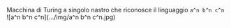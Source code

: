 Macchina di Turing a singolo nastro che riconosce il linguaggio `a^n b^n c^n`
![a^n b^n c^n](.../img/a^n b^n c^n.jpg)
